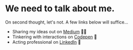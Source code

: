 # We need to talk about me.

On second thought, let's not. A few links below will suffice...

- Sharing my ideas out on <a href="https://medium.com/@gxvr">Medium</a> ✍🏾
- Tinkering with interactions on <a href="https://codepen.io/gxvr/">Codepen</a> 🏓
- Acting professional  on <a href="https://www.linkedin.com/in/geofrey-xvr-kivaru/">LinkedIn</a> 💼


